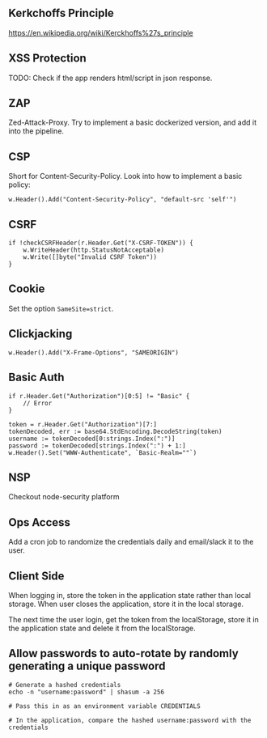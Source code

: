 ## Kerkchoffs Principle
https://en.wikipedia.org/wiki/Kerckhoffs%27s_principle

## XSS Protection

TODO: Check if the app renders html/script in json response.

## ZAP 

Zed-Attack-Proxy. Try to implement a basic dockerized version, and add it into the pipeline.

## CSP 

Short for Content-Security-Policy. Look into how to implement a basic policy:

```golang
w.Header().Add("Content-Security-Policy", "default-src 'self'")
```

## CSRF

```golang
if !checkCSRFHeader(r.Header.Get("X-CSRF-TOKEN")) {
    w.WriteHeader(http.StatusNotAcceptable)
    w.Write([]byte("Invalid CSRF Token"))
}
```

## Cookie

Set the option `SameSite=strict`.

## Clickjacking

```golang
w.Header().Add("X-Frame-Options", "SAMEORIGIN")
```

## Basic Auth

```golang
if r.Header.Get("Authorization")[0:5] != "Basic" {
    // Error
}

token = r.Header.Get("Authorization")[7:]
tokenDecoded, err := base64.StdEncoding.DecodeString(token)
username := tokenDecoded[0:strings.Index(":")]
password := tokenDecoded[strings.Index(":") + 1:]
w.Header().Set("WWW-Authenticate", `Basic-Realm=""`)
```

## NSP

Checkout node-security platform

## Ops Access

Add a cron job to randomize the credentials daily and email/slack it to the user.

## Client Side

When logging in, store the token in the application state rather than local storage. When user closes the application, store it in the local storage.

The next time the user login, get the token from the localStorage, store it in the application state and delete it from the localStorage.


## Allow passwords to auto-rotate by randomly generating a unique password

```
# Generate a hashed credentials
echo -n "username:password" | shasum -a 256

# Pass this in as an environment variable CREDENTIALS

# In the application, compare the hashed username:password with the credentials
```
